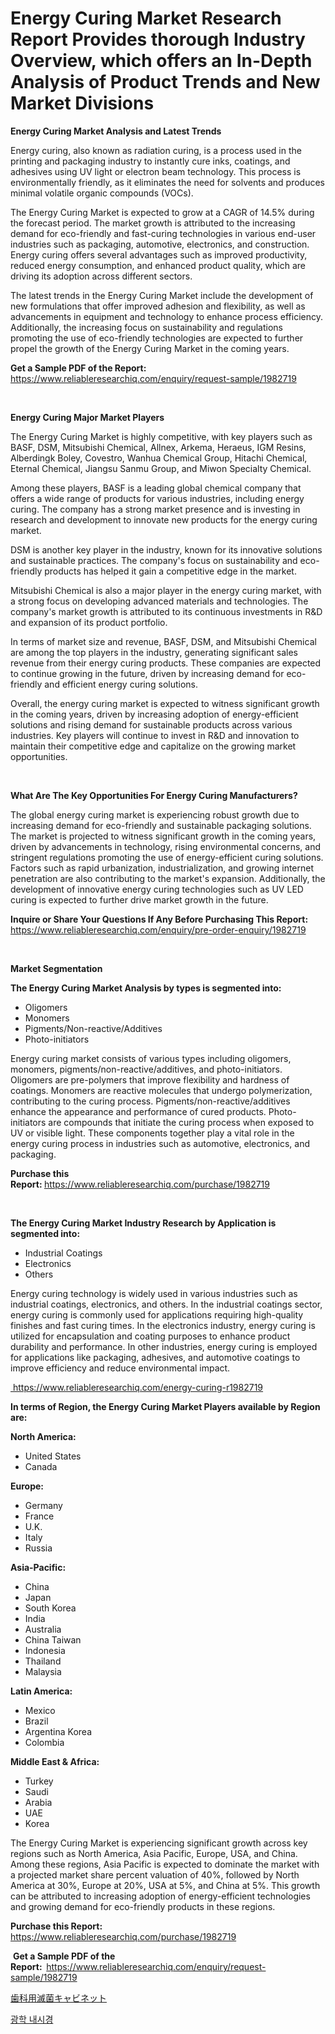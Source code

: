 <p><h1>Energy Curing Market Research Report Provides thorough Industry Overview, which offers an In-Depth Analysis of Product Trends and New Market Divisions</h1></p><p><strong>Energy Curing Market Analysis and Latest Trends</strong></p>
<p><p>Energy curing, also known as radiation curing, is a process used in the printing and packaging industry to instantly cure inks, coatings, and adhesives using UV light or electron beam technology. This process is environmentally friendly, as it eliminates the need for solvents and produces minimal volatile organic compounds (VOCs).</p><p>The Energy Curing Market is expected to grow at a CAGR of 14.5% during the forecast period. The market growth is attributed to the increasing demand for eco-friendly and fast-curing technologies in various end-user industries such as packaging, automotive, electronics, and construction. Energy curing offers several advantages such as improved productivity, reduced energy consumption, and enhanced product quality, which are driving its adoption across different sectors.</p><p>The latest trends in the Energy Curing Market include the development of new formulations that offer improved adhesion and flexibility, as well as advancements in equipment and technology to enhance process efficiency. Additionally, the increasing focus on sustainability and regulations promoting the use of eco-friendly technologies are expected to further propel the growth of the Energy Curing Market in the coming years.</p></p>
<p><strong>Get a Sample PDF of the Report:&nbsp;</strong> <a href="https://www.reliableresearchiq.com/enquiry/request-sample/1982719">https://www.reliableresearchiq.com/enquiry/request-sample/1982719</a></p>
<p>&nbsp;</p>
<p><strong>Energy Curing Major Market Players</strong></p>
<p><p>The Energy Curing Market is highly competitive, with key players such as BASF, DSM, Mitsubishi Chemical, Allnex, Arkema, Heraeus, IGM Resins, Alberdingk Boley, Covestro, Wanhua Chemical Group, Hitachi Chemical, Eternal Chemical, Jiangsu Sanmu Group, and Miwon Specialty Chemical.</p><p>Among these players, BASF is a leading global chemical company that offers a wide range of products for various industries, including energy curing. The company has a strong market presence and is investing in research and development to innovate new products for the energy curing market. </p><p>DSM is another key player in the industry, known for its innovative solutions and sustainable practices. The company's focus on sustainability and eco-friendly products has helped it gain a competitive edge in the market.</p><p>Mitsubishi Chemical is also a major player in the energy curing market, with a strong focus on developing advanced materials and technologies. The company's market growth is attributed to its continuous investments in R&D and expansion of its product portfolio.</p><p>In terms of market size and revenue, BASF, DSM, and Mitsubishi Chemical are among the top players in the industry, generating significant sales revenue from their energy curing products. These companies are expected to continue growing in the future, driven by increasing demand for eco-friendly and efficient energy curing solutions.</p><p>Overall, the energy curing market is expected to witness significant growth in the coming years, driven by increasing adoption of energy-efficient solutions and rising demand for sustainable products across various industries. Key players will continue to invest in R&D and innovation to maintain their competitive edge and capitalize on the growing market opportunities.</p></p>
<p>&nbsp;</p>
<p><strong>What Are The Key Opportunities For Energy Curing Manufacturers?</strong></p>
<p><p>The global energy curing market is experiencing robust growth due to increasing demand for eco-friendly and sustainable packaging solutions. The market is projected to witness significant growth in the coming years, driven by advancements in technology, rising environmental concerns, and stringent regulations promoting the use of energy-efficient curing solutions. Factors such as rapid urbanization, industrialization, and growing internet penetration are also contributing to the market's expansion. Additionally, the development of innovative energy curing technologies such as UV LED curing is expected to further drive market growth in the future.</p></p>
<p><strong>Inquire or Share Your Questions If Any Before Purchasing This Report:</strong> <a href="https://www.reliableresearchiq.com/enquiry/pre-order-enquiry/1982719">https://www.reliableresearchiq.com/enquiry/pre-order-enquiry/1982719</a></p>
<p>&nbsp;</p>
<p><strong>Market Segmentation</strong></p>
<p><strong>The Energy Curing Market Analysis by types is segmented into:</strong></p>
<p><ul><li>Oligomers</li><li>Monomers</li><li>Pigments/Non-reactive/Additives</li><li>Photo-initiators</li></ul></p>
<p><p>Energy curing market consists of various types including oligomers, monomers, pigments/non-reactive/additives, and photo-initiators. Oligomers are pre-polymers that improve flexibility and hardness of coatings. Monomers are reactive molecules that undergo polymerization, contributing to the curing process. Pigments/non-reactive/additives enhance the appearance and performance of cured products. Photo-initiators are compounds that initiate the curing process when exposed to UV or visible light. These components together play a vital role in the energy curing process in industries such as automotive, electronics, and packaging.</p></p>
<p><strong>Purchase this Report:&nbsp;</strong><a href="https://www.reliableresearchiq.com/purchase/1982719">https://www.reliableresearchiq.com/purchase/1982719</a></p>
<p>&nbsp;</p>
<p><strong>The Energy Curing Market Industry Research by Application is segmented into:</strong></p>
<p><ul><li>Industrial Coatings</li><li>Electronics</li><li>Others</li></ul></p>
<p><p>Energy curing technology is widely used in various industries such as industrial coatings, electronics, and others. In the industrial coatings sector, energy curing is commonly used for applications requiring high-quality finishes and fast curing times. In the electronics industry, energy curing is utilized for encapsulation and coating purposes to enhance product durability and performance. In other industries, energy curing is employed for applications like packaging, adhesives, and automotive coatings to improve efficiency and reduce environmental impact.</p></p>
<p><a href="https://www.reliableresearchiq.com/energy-curing-r1982719">&nbsp;https://www.reliableresearchiq.com/energy-curing-r1982719</a></p>
<p><strong>In terms of Region, the Energy Curing Market Players available by Region are:</strong></p>
<p>
    <p> <strong> North America: </strong>
        <ul>
            <li>United States</li>
            <li>Canada</li>
        </ul>
        </p> 
    <p> <strong> Europe: </strong>
        <ul>
            <li>Germany</li>
            <li>France</li>
            <li>U.K.</li>
            <li>Italy</li>
            <li>Russia</li>
        </ul>
        </p> 
    <p> <strong> Asia-Pacific: </strong>
        <ul>
            <li>China</li>
            <li>Japan</li>
            <li>South Korea</li>
            <li>India</li>
            <li>Australia</li>
            <li>China Taiwan</li>
            <li>Indonesia</li>
            <li>Thailand</li>
            <li>Malaysia</li>
        </ul>
        </p> 
    <p> <strong> Latin America: </strong>
        <ul>
            <li>Mexico</li>
            <li>Brazil</li>
            <li>Argentina Korea</li>
            <li>Colombia</li>
        </ul>
        </p> 
    <p> <strong> Middle East & Africa: </strong>
        <ul>
            <li>Turkey</li>
            <li>Saudi</li>
            <li>Arabia</li>
            <li>UAE</li>
            <li>Korea</li>
        </ul>
    </p>
    </p>
<p><p>The Energy Curing Market is experiencing significant growth across key regions such as North America, Asia Pacific, Europe, USA, and China. Among these regions, Asia Pacific is expected to dominate the market with a projected market share percent valuation of 40%, followed by North America at 30%, Europe at 20%, USA at 5%, and China at 5%. This growth can be attributed to increasing adoption of energy-efficient technologies and growing demand for eco-friendly products in these regions.</p></p>
<p><strong>Purchase this Report: </strong><a href="https://www.reliableresearchiq.com/purchase/1982719">https://www.reliableresearchiq.com/purchase/1982719</a></p>
<p>&nbsp;<strong>Get a Sample PDF of the Report:&nbsp;&nbsp;</strong><a href="https://www.reliableresearchiq.com/enquiry/request-sample/1982719">https://www.reliableresearchiq.com/enquiry/request-sample/1982719</a></p>
<p><strong></strong></p>
<p><p><a href="https://github.com/nxboeu02965442/Market-Research-Report-List-3/blob/main/995778836397.md">歯科用滅菌キャビネット</a></p><p><a href="https://github.com/mpodehpw07370073/Market-Research-Report-List-3/blob/main/759802946751.md">광학 내시경</a></p></p>